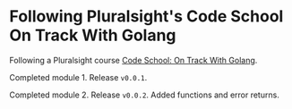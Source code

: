 # Following Pluralsight's Code School On Track With Golang

Following a Pluralsight course [Code School: On Track With Golang](https://app.pluralsight.com/library/courses/code-school-on-track-with-golang/table-of-contents).

Completed module 1. Release `v0.0.1`.

Completed module 2. Release `v0.0.2`. Added functions and error returns.
